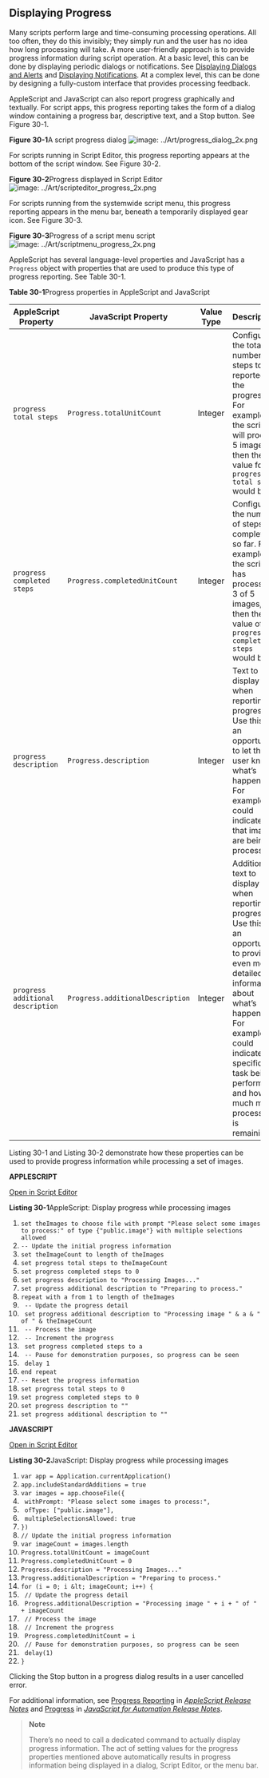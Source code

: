 <a id="//apple_ref/doc/uid/TP40016239-CH37"></a><a id="//apple_ref/doc/uid/TP40016239-CH37-SW1"></a>

## Displaying Progress

Many scripts perform large and time-consuming processing operations. All too often, they do this invisibly; they simply run and the user has no idea how long processing will take. A more user-friendly approach is to provide progress information during script operation. At a basic level, this can be done by displaying periodic dialogs or notifications. See [Displaying Dialogs and Alerts](https://developer.apple.com/library/archive/mac-automation-scripting-guide/DisplayDialogsandAlerts.md#//apple_ref/doc/uid/TP40016239-CH15-SW1) and [Displaying Notifications](https://developer.apple.com/library/archive/mac-automation-scripting-guide/DisplayNotifications.md#//apple_ref/doc/uid/TP40016239-CH61-SW1). At a complex level, this can be done by designing a fully-custom interface that provides processing feedback.

AppleScript and JavaScript can also report progress graphically and textually. For script apps, this progress reporting takes the form of a dialog window containing a progress bar, descriptive text, and a Stop button. See Figure 30-1.

<a id="//apple_ref/doc/uid/TP40016239-CH37-SW2"></a>
**Figure 30-1**A script progress dialog
![image: ../Art/progress_dialog_2x.png](https://developer.apple.com/library/archive/mac-automation-scripting-guide/Art/progress_dialog_2x.png)

For scripts running in Script Editor, this progress reporting appears at the bottom of the script window. See Figure 30-2.

<a id="//apple_ref/doc/uid/TP40016239-CH37-SW3"></a>
**Figure 30-2**Progress displayed in Script Editor
![image: ../Art/scripteditor_progress_2x.png](https://developer.apple.com/library/archive/mac-automation-scripting-guide/Art/scripteditor_progress_2x.png)

For scripts running from the systemwide script menu, this progress reporting appears in the menu bar, beneath a temporarily displayed gear icon. See Figure 30-3.

<a id="//apple_ref/doc/uid/TP40016239-CH37-SW4"></a>
**Figure 30-3**Progress of a script menu script
![image: ../Art/scriptmenu_progress_2x.png](https://developer.apple.com/library/archive/mac-automation-scripting-guide/Art/scriptmenu_progress_2x.png)

AppleScript has several language-level properties and JavaScript has a `Progress` object with properties that are used to produce this type of progress reporting. See Table 30-1.

<a id="//apple_ref/doc/uid/TP40016239-CH37-SW5"></a>

**Table 30-1**Progress properties in AppleScript and JavaScript

| AppleScript Property | JavaScript Property | Value Type | Description |
| --- | --- | --- | --- |
| `progress total steps` | `Progress.totalUnitCount` | Integer | Configures the total number of steps to be reported in the progress. For example, if the script will process 5 images, then the value for `progress total steps` would be `5`. |
| `progress completed steps` | `Progress.completedUnitCount` | Integer | Configures the number of steps completed so far. For example, if the script has processed 3 of 5 images, then the value of `progress completed steps` would be `3`. |
| `progress description` | `Progress.description` | Integer | Text to display when reporting progress. Use this is an opportunity to let the user know what’s happening. For example, it could indicate that images are being processed. |
| `progress additional description` | `Progress.additionalDescription` | Integer | Additional text to display when reporting progress. Use this is an opportunity to provide even more detailed information about what’s happening. For example, it could indicate the specific task being performed, and how much more processing is remaining. |

Listing 30-1 and Listing 30-2 demonstrate how these properties can be used to provide progress information while processing a set of images.

**APPLESCRIPT**

[Open in Script Editor](https://developer.apple.com/library/archive/mac-automation-scripting-guide/applescript:/com.apple.scripteditor?action=new&script=set%20theImages%20to%20choose%20file%20with%20prompt%20%22Please%20select%20some%20images%20to%20process%3A%22%20of%20type%20%7B%22public.image%22%7D%20with%20multiple%20selections%20allowed%0A%0A--%20Update%20the%20initial%20progress%20information%0Aset%20theImageCount%20to%20length%20of%20theImages%0Aset%20progress%20total%20steps%20to%20theImageCount%0Aset%20progress%20completed%20steps%20to%200%0Aset%20progress%20description%20to%20%22Processing%20Images...%22%0Aset%20progress%20additional%20description%20to%20%22Preparing%20to%20process.%22%0A%0Arepeat%20with%20a%20from%201%20to%20length%20of%20theImages%0A%0A%20%20%20%20--%20Update%20the%20progress%20detail%0A%20%20%20%20set%20progress%20additional%20description%20to%20%22Processing%20image%20%22%20%26%20a%20%26%20%22%20of%20%22%20%26%20theImageCount%0A%0A%20%20%20%20--%20Process%20the%20image%0A%0A%20%20%20%20--%20Increment%20the%20progress%0A%20%20%20%20set%20progress%20completed%20steps%20to%20a%0A%0A%20%20%20%20--%20Pause%20for%20demonstration%20purposes%2C%20so%20progress%20can%20be%20seen%0A%20%20%20%20delay%201%0Aend%20repeat%0A%0A--%20Reset%20the%20progress%20information%0Aset%20progress%20total%20steps%20to%200%0Aset%20progress%20completed%20steps%20to%200%0Aset%20progress%20description%20to%20%22%22%0Aset%20progress%20additional%20description%20to%20%22%22)

<a id="//apple_ref/doc/uid/TP40016239-CH37-SW6"></a>
**Listing 30-1**AppleScript: Display progress while processing images

1. `set theImages to choose file with prompt "Please select some images to process:" of type {"public.image"} with multiple selections allowed`
3. `-- Update the initial progress information`
4. `set theImageCount to length of theImages`
5. `set progress total steps to theImageCount`
6. `set progress completed steps to 0`
7. `set progress description to "Processing Images..."`
8. `set progress additional description to "Preparing to process."`
10. `repeat with a from 1 to length of theImages`
12. ` -- Update the progress detail`
13. ` set progress additional description to "Processing image " & a & " of " & theImageCount`
15. ` -- Process the image`
17. ` -- Increment the progress`
18. ` set progress completed steps to a`
20. ` -- Pause for demonstration purposes, so progress can be seen`
21. ` delay 1`
22. `end repeat`
24. `-- Reset the progress information`
25. `set progress total steps to 0`
26. `set progress completed steps to 0`
27. `set progress description to ""`
28. `set progress additional description to ""`

**JAVASCRIPT**

[Open in Script Editor](https://developer.apple.com/library/archive/mac-automation-scripting-guide/applescript:/com.apple.scripteditor?action=new&script=var%20app%20%3D%20Application.currentApplication%28%29%0Aapp.includeStandardAdditions%20%3D%20true%0A%0Avar%20images%20%3D%20app.chooseFile%28%7B%0A%20%20%20%20withPrompt%3A%20%22Please%20select%20some%20images%20to%20process%3A%22%2C%0A%20%20%20%20ofType%3A%20%5B%22public.image%22%5D%2C%0A%20%20%20%20multipleSelectionsAllowed%3A%20true%0A%7D%29%0A%0A%2F%2F%20Update%20the%20initial%20progress%20information%0Avar%20imageCount%20%3D%20images.length%0AProgress.totalUnitCount%20%3D%20imageCount%0AProgress.completedUnitCount%20%3D%200%0AProgress.description%20%3D%20%22Processing%20Images...%22%0AProgress.additionalDescription%20%3D%20%22Preparing%20to%20process.%22%0A%0Afor%20%28i%20%3D%200%3B%20i%20%3C%20imageCount%3B%20i%2B%2B%29%20%7B%0A%20%20%20%20%2F%2F%20Update%20the%20progress%20detail%0A%20%20%20%20Progress.additionalDescription%20%3D%20%22Processing%20image%20%22%20%2B%20i%20%2B%20%22%20of%20%22%20%2B%20imageCount%0A%0A%20%20%20%20%2F%2F%20Process%20the%20image%0A%0A%20%20%20%20%2F%2F%20Increment%20the%20progress%0A%20%20%20%20Progress.completedUnitCount%20%3D%20i%0A%0A%20%20%20%20%2F%2F%20Pause%20for%20demonstration%20purposes%2C%20so%20progress%20can%20be%20seen%0A%20%20%20%20delay%281%29%0A%7D)

<a id="//apple_ref/doc/uid/TP40016239-CH37-SW7"></a>
**Listing 30-2**JavaScript: Display progress while processing images

1. `var app = Application.currentApplication()`
2. `app.includeStandardAdditions = true`
4. `var images = app.chooseFile({`
5. ` withPrompt: "Please select some images to process:",`
6. ` ofType: ["public.image"],`
7. ` multipleSelectionsAllowed: true`
8. `})`
10. `// Update the initial progress information`
11. `var imageCount = images.length`
12. `Progress.totalUnitCount = imageCount`
13. `Progress.completedUnitCount = 0`
14. `Progress.description = "Processing Images..."`
15. `Progress.additionalDescription = "Preparing to process."`
17. `for (i = 0; i &lt; imageCount; i++) {`
18. ` // Update the progress detail`
19. ` Progress.additionalDescription = "Processing image " + i + " of " + imageCount`
21. ` // Process the image`
23. ` // Increment the progress`
24. ` Progress.completedUnitCount = i`
26. ` // Pause for demonstration purposes, so progress can be seen`
27. ` delay(1)`
28. `}`

Clicking the Stop button in a progress dialog results in a user cancelled error.

For additional information, see [Progress Reporting](https://developer.apple.com/library/archive/../../../releasenotes/AppleScript/RN-AppleScript/RN-10_10/RN-10_10.html#//apple_ref/doc/uid/TP40000982-CH110-SW8) in *[AppleScript Release Notes](https://developer.apple.com/library/archive/../../../releasenotes/AppleScript/RN-AppleScript/Introduction/Introduction.html#//apple_ref/doc/uid/TP40000982)* and [Progress](https://developer.apple.com/library/archive/../../../releasenotes/InterapplicationCommunication/RN-JavaScriptForAutomation/Articles/OSX10-10.html#//apple_ref/doc/uid/TP40014508-CH109-SW35) in *[JavaScript for Automation Release Notes](https://developer.apple.com/library/archive/../../../releasenotes/InterapplicationCommunication/RN-JavaScriptForAutomation/Articles/Introduction.html#//apple_ref/doc/uid/TP40014508)*.

> **Note**
>
>
> There’s no need to call a dedicated command to actually display progress information. The act of setting values for the progress properties mentioned above automatically results in progress information being displayed in a dialog, Script Editor, or the menu bar.
